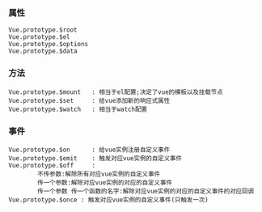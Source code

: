 ### 属性
    Vue.prototype.$root
    Vue.prototype.$el
    Vue.prototype.$options
    Vue.prototype.$data
### 方法
    Vue.prototype.$mount   : 相当于el配置;决定了vue的模板以及挂载节点
    Vue.prototype.$set     : 给vue添加新的响应式属性
    Vue.prototype.$watch   : 相当于watch配置
### 事件
    Vue.prototype.$on      : 给vue实例注册自定义事件
    Vue.prototype.$emit    : 触发对应vue实例的自定义事件
    Vue.prototype.$off     :
            不传参数:解除所有对应vue实例的自定义事件
            传一个参数:解除对应vue实例的对应的自定义事件
            传一个参数 传一个函数的名字:解除对应vue实例的对应的自定义事件的对应回调
    Vue.prototype.$once : 触发对应vue实例的自定义事件(只触发一次)